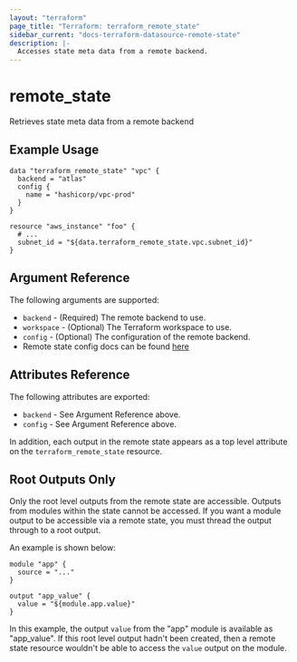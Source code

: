 ```yaml
---
layout: "terraform"
page_title: "Terraform: terraform_remote_state"
sidebar_current: "docs-terraform-datasource-remote-state"
description: |-
  Accesses state meta data from a remote backend.
---
```


# remote_state

Retrieves state meta data from a remote backend

## Example Usage

```hcl
data "terraform_remote_state" "vpc" {
  backend = "atlas"
  config {
    name = "hashicorp/vpc-prod"
  }
}

resource "aws_instance" "foo" {
  # ...
  subnet_id = "${data.terraform_remote_state.vpc.subnet_id}"
}
```

## Argument Reference

The following arguments are supported:

* `backend` - (Required) The remote backend to use.
* `workspace` - (Optional) The Terraform workspace to use.
* `config` - (Optional) The configuration of the remote backend.
 * Remote state config docs can be found [here](/docs/backends/types/terraform-enterprise.html)

## Attributes Reference

The following attributes are exported:

* `backend` - See Argument Reference above.
* `config` - See Argument Reference above.

In addition, each output in the remote state appears as a top level attribute
on the `terraform_remote_state` resource.

## Root Outputs Only

Only the root level outputs from the remote state are accessible. Outputs from
modules within the state cannot be accessed. If you want a module output to be
accessible via a remote state, you must thread the output through to a root
output.

An example is shown below:

```hcl
module "app" {
  source = "..."
}

output "app_value" {
  value = "${module.app.value}"
}
```

In this example, the output `value` from the "app" module is available as
"app_value". If this root level output hadn't been created, then a remote state
resource wouldn't be able to access the `value` output on the module.
